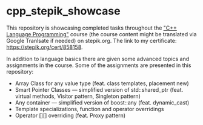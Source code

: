 # cpp_stepik_showcase
This repository is showcasing completed tasks throughout the ["C++ Language Programming"](https://stepik.org/course/7/promo) course (the course content might be translated via Google Tranlsate if needed) on stepik.org.
The link to my certificate: https://stepik.org/cert/858158.

In addition to language basics there are given some advanced topics and assignments in the course. Some of the assignments are presented in this repository:
- Array Class for any value type (feat. class templates, placement new)
- Smart Pointer Classes — simplified version of std::shared_ptr (feat. virtual methods, Visitor pattern, Singleton pattern)
- Any container — simplified version of boost::any (feat. dynamic_cast)
- Template specializations, function and operator overridings
- Operator [][] overriding (feat. Proxy pattern)
